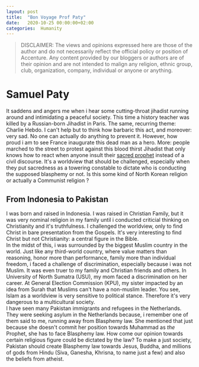 ```yaml
---
layout: post
title:  "Bon Voyage Prof Paty"
date:   2020-10-25 00:00:00+02:00
categories:  Humanity
---
```

> DISCLAIMER: The views and opinions expressed here are those of the author and do not necessarily reflect the official policy or position of Accenture. Any content provided by our bloggers or authors are of their opinion and are not intended to malign any religion, ethnic group, club, organization, company, individual or anyone or anything.

# Samuel Paty
It saddens and angers me when i hear some cutting-throat jihadist running around and intimidating a peaceful society. This time a history teacher was killed by a Russian-born Jihadist in Paris. The same, recurring theme: Charlie Hebdo. I can't help but to think how barbaric this act, and moreover: very sad. No one can actually do anything to prevent it. However, how proud i am to see France inaugurate this dead man as a hero. More: people marched to the street to protest against this blood thirst Jihadist that only knows how to react when anyone insult their [sacred prophet](https://en.wikipedia.org/wiki/Historicity_of_Muhammad) instead of a civil discourse. It's a worldview that should be challenged, especially when they put sacredness as a towering constable to dictate who is conducting the supposed blasphemy or not. Is this some kind of North Korean religion or actually a Communist religion ? <br/>
## From Indonesia to Pakistan
I was born and raised in Indonesia. I was raised in Christian Family, but it was very nominal religion in my family until i conducted criticial thinking on Christianity and it's truthfulness. I challenged the worldview, only to find Christ in bare presentation from the Gospels. It's very interesting to find Christ but not Christianity: a central figure in the Bible. <br/>
In the midst of this, i was surrounded by the biggest Muslim country in the world. Just like any third-world country, where value matters than reasoning, honor more than performance, family more than individual freedom, i faced a challenge of discrimination, especially because i was not Muslim. It was even truer to my family and Christian friends and others. In University of North Sumatra (USU), my mom faced a discrimination on her career. At General Election Commission (KPU), my sister impacted by an idea from Surah that Muslims can't have a non-muslim leader. You see, Islam as a worldview is very sensitive to political stance. Therefore it's very dangerous to a multicultural society. <br/>
I have seen many Pakistan immigrants and refugees in the Netherlands. They were seeking asylum in the Netherlands because, i remember one of them said to me, running away from Blasphemy law. She mentioned that just because she doesn't commit her position towards Muhammad as *the* Prophet, she has to face Blasphemy law. How come our opinion towards certain religious figure could be dictated by the law? To make a just society, Pakistan should create Blasphemy law towards Jesus, Buddha, and millions of gods from Hindu (Siva, Ganesha, Khrisna, to name just a few) and also the beliefs from atheist.<br/>